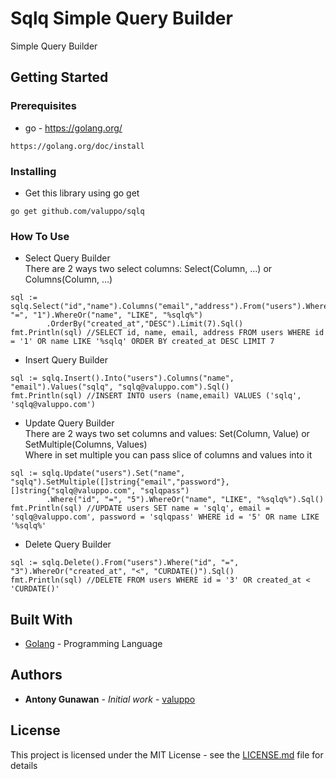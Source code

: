 # Sqlq Simple Query Builder

Simple Query Builder

## Getting Started

### Prerequisites

- go - https://golang.org/

```
https://golang.org/doc/install
```

### Installing

- Get this library using go get

```
go get github.com/valuppo/sqlq
```

### How To Use
- Select Query Builder <br />
  There are 2 ways two select columns: Select(Column, ...) or Columns(Column, ...)

```
sql := sqlq.Select("id","name").Columns("email","address").From("users").Where("id", "=", "1").WhereOr("name", "LIKE", "%sqlq%")
        .OrderBy("created_at","DESC").Limit(7).Sql()
fmt.Println(sql) //SELECT id, name, email, address FROM users WHERE id = '1' OR name LIKE '%sqlq' ORDER BY created_at DESC LIMIT 7
```

- Insert Query Builder

```
sql := sqlq.Insert().Into("users").Columns("name", "email").Values("sqlq", "sqlq@valuppo.com").Sql()
fmt.Println(sql) //INSERT INTO users (name,email) VALUES ('sqlq', 'sqlq@valuppo.com')
```

- Update Query Builder <br />
  There are 2 ways two set columns and values: Set(Column, Value) or SetMultiple(Columns, Values) <br />
  Where in set multiple you can pass slice of columns and values into it

```
sql := sqlq.Update("users").Set("name", "sqlq").SetMultiple([]string{"email","password"}, []string{"sqlq@valuppo.com", "sqlqpass")
        .Where("id", "=", "5").WhereOr("name", "LIKE", "%sqlq%").Sql()
fmt.Println(sql) //UPDATE users SET name = 'sqlq', email = 'sqlq@valuppo.com', password = 'sqlqpass' WHERE id = '5' OR name LIKE '%sqlq%'
```

- Delete Query Builder

```
sql := sqlq.Delete().From("users").Where("id", "=", "3").WhereOr("created_at", "<", "CURDATE()").Sql()
fmt.Println(sql) //DELETE FROM users WHERE id = '3' OR created_at < 'CURDATE()'
```

## Built With

* [Golang](https://golang.org/) - Programming Language

## Authors

* **Antony Gunawan** - *Initial work* - [valuppo](https://github.com/valuppo)

## License

This project is licensed under the MIT License - see the [LICENSE.md](LICENSE.md) file for details
